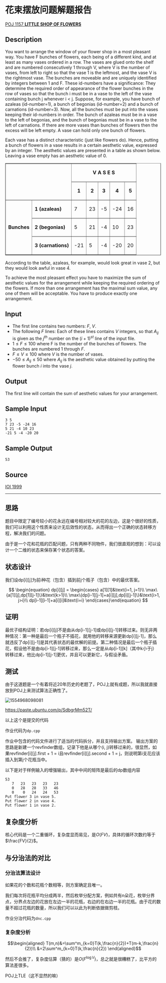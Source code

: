 # 花束摆放问题解题报告

[POJ 1157 **LITTLE SHOP OF FLOWERS**](http://poj.org/problem?id=1157)

## Description

You want to arrange the window of your flower shop in a most pleasant way. You have F bunches of flowers, each being of a different kind, and at least as many vases ordered in a row. The vases are glued onto the shelf and are numbered consecutively 1 through V, where V is the number of vases, from left to right so that the vase 1 is the leftmost, and the vase V is the rightmost vase. The bunches are moveable and are uniquely identified by integers between 1 and F. These id-numbers have a significance: They determine the required order of appearance of the flower bunches in the row of vases so that the bunch i must be in a vase to the left of the vase containing bunch j whenever i < j. Suppose, for example, you have bunch of azaleas (id-number=1), a bunch of begonias (id-number=2) and a bunch of carnations (id-number=3). Now, all the bunches must be put into the vases keeping their id-numbers in order. The bunch of azaleas must be in a vase to the left of begonias, and the bunch of begonias must be in a vase to the left of carnations. If there are more vases than bunches of flowers then the excess will be left empty. A vase can hold only one bunch of flowers. 

Each vase has a distinct characteristic (just like flowers do). Hence, putting a bunch of flowers in a vase results in a certain aesthetic value, expressed by an integer. The aesthetic values are presented in a table as shown below. Leaving a vase empty has an aesthetic value of 0. 

<table border="1" cellpadding="7" cellspacing="0"> <tbody> <tr> <td colspan="2" rowspan="2" valign="top">&nbsp;</td> <td colspan="5"><b> </b><p align="center"><b>V A S E S</b></p></td></tr> <tr> <td valign="top"><b> </b><p align="center"><b>1</b></p></td> <td valign="top"><b> </b><p align="center"><b>2</b></p></td> <td valign="top"><b> </b><p align="center"><b>3</b></p></td> <td valign="top"><b> </b><p align="center"><b>4</b></p></td> <td valign="top"><b> </b><p align="center"><b>5</b></p></td></tr> <tr> <td height="26" rowspan="3" valign="center"><b> </b><p align="justify"><b>Bunches</b></p></td> <td height="26" valign="center"><b> </b><p align="justify"><b>1 (azaleas)</b></p></td> <td height="26" valign="center"><font size="3">7</font></td> <td height="26" valign="center"><font size="3">23</font></td> <td height="26" valign="center"><font size="3">-5</font></td> <td height="26" valign="center"><font size="3">-24</font></td> <td height="26" valign="center"><font size="3">16</font></td></tr> <tr> <td height="26" valign="center"><b> </b><p align="justify"><b>2 (begonias)</b></p></td> <td height="26" valign="center"><font size="3">5</font></td> <td height="26" valign="center"><font size="3">21</font></td> <td height="26" valign="center"><font size="3">-4</font></td> <td height="26" valign="center"><font size="3">10</font></td> <td height="26" valign="center"><font size="3">23</font></td></tr> <tr> <td height="26" valign="center"><b> </b><p align="justify"><b>3 (carnations)</b></p></td> <td height="26" valign="center"><font size="3"> </font><p align="center"><font size="3">-21</font></p></td> <td height="26" valign="center"><font size="3">5</font></td> <td height="26" valign="center"><font size="3">-4</font></td> <td height="26" valign="center"><font size="3">-20</font></td> <td height="26" valign="center"><font size="3">20</font></td></tr></tbody></table>

According to the table, azaleas, for example, would look great in vase 2, but they would look awful in vase 4. 

To achieve the most pleasant effect you have to maximize the sum of aesthetic values for the arrangement while keeping the required ordering of the flowers. If more than one arrangement has the maximal sum value, any one of them will be acceptable. You have to produce exactly one arrangement. 

## Input

- The first line contains two numbers: $F$, $V$.
- The following $F$ lines: Each of these lines contains $V$ integers, so that $A_{ij}$ is given as the $j^{th}$ number on the $(i+1)^{st}$ line of the input file.
- $1 \leq F \leq 100$ where F is the number of the bunches of flowers. The bunches are numbered $1$ through $F$. 
- $F \leq V \leq 100$ where $V$ is the number of vases. 
- $-50 \leq A_{ij} \leq 50$ where $A_{ij}$ is the aesthetic value obtained by putting the flower bunch $i$ into the vase $j$.

## Output

The first line will contain the sum of aesthetic values for your arrangement.

## Sample Input

```
3 5
7 23 -5 -24 16
5 21 -4 10 23
-21 5 -4 -20 20
```

## Sample Output

```
53
```

## Source

[IOI 1999](http://poj.org/searchproblem?field=source&key=IOI+1999)

-----

## 思路

题目中限定了编号较小的花永远在编号相对较大的花的左边，这是个很好的性质，我们可以利用这个性质来设计无后效性的状态，从而得出一个正确的状态转移方程，解决我们的问题。

由于是一个花和花瓶的匹配问题，只有两种不同物件，我们很直观的想到：可以设计一个二维的状态来保存某个状态的答案。

## 状态设计

我们设dp\[i\]\[j\]为前i种花（包含）插到前j个瓶子（包含）中的最优答案。

$$
\begin{equation} dp[i][j] = \begin{cases}
a[1][1]&\text{i=1, j=1}\\
\max\{a[1][j],dp[1][j-1]\}&\text{k>1}\\
\max\{dp[i-1][j-1]+a[i][j],dp[i][j-1]\}&\text{i>1, j>i}\\
dp[i-1][i-1]+a[i][i]&\text{i=i}
\end{cases}\end{equation}
$$

## 证明

最优子结构证明：若dp\[i\]\[j\]不是由从dp\[i-1\]\[j-1\]或dp\[i\]\[j-1\]转移过来。则无非两种情况：第一种是最后一个瓶子不插花，就用他的转移来源更新dp\[i\]\[j-1\]，那么就违反了dp\[i\]\[j-1\]是其代表状态的最优解的前提。第二种情况是最后一个瓶子插花，假设他不是由dp\[i-1\]\[j-1\]转移过来，那么一定是从dp\[i-1\]\[k\]（其中k小于j）转移过来，他比dp\[i-1\]\[j-1\]更优，并且可以更新它，与假设矛盾。

## 测试

由于这道题是一个有着将近20年历史的老题了，POJ上就有成题，所以我就直接放到POJ上来测试算法正确性了。

![1554968098081](C:\Users\egwcy\AppData\Roaming\Typora\typora-user-images\1554968098081.png)

https://paste.ubuntu.com/p/SdbgrMm52T/

以上这个是提交的代码

作业代码为`dp.cpp`

作业中包含的代码文件进行了适当的代码拆分，并且支持输出方案。
输出方案的思路是新建一个revfinder数组，记录下他是从哪个(i, j)转移过来的，很显然，如果revfinder\[i\]\[j\].first + 1 = i且revfinder\[i\]\[j\].second + 1 = j，则说明第i支花应该插入到第j个花瓶当中。

以下是对于样例输入的增强输出，其中中间的矩阵是最后的dp数组内容

```
53
   7   23   23   23   23
   0   28   28   33   46
   0    0   24   24   53
Put flower 3 in vase 5.
Put flower 2 in vase 4.
Put flower 1 in vase 2.
```

## 复杂度分析

核心代码是一个二重循环，复杂度显而易见，是$O(FV)$，具体的循环次数约等于$\frac{FV}{2}$。

## 与分治法的对比

### 分治法算法设计

如果花的个数和花瓶个数相等，则方案确定且唯一。

我们每次将花瓶平均分成两半，然后枚举分配方案，例如共有n朵花，枚举分界点，分界点左边的花放在左边一半的花瓶，右边的在右边一半的花瓶。由于花的数量不超过花瓶的数量，所以我们可以以此为判断依据做剪枝。

作业分治代码为`dnc.cpp`

### 复杂度分析

$$\begin{aligned}
T(m,n)&=\sum^m_{k=0}T(k,\frac{n}{2})+T(m-k,\frac{n}{2})\\
&=2\sum^m_{k=0}T(k,\frac{n}{2})
\end{aligned}
​$$

然后不会推了，复杂度估算（猜的）是$O(F^{\log V})$，总之就是很糟糕了，比平方的算法差很多。

POJ上TLE（这不显然的嘛）

